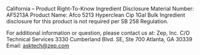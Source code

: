  
 
 
California – Product Right-To-Know Ingredient Disclosure 
Material Number: AF5213A 
Product Name: Afco 5213 Hyperclean Cip 1Gal Bulk 
Ingredient disclosure for this product is not required per SB 258 Regulation. 
 
For additional information or question, please contact us at: 
Zep, Inc. 
C/O Technical Services 
3330 Cumberland Blvd. SE, Ste 700 
Atlanta, GA 30339 
Email: asktech@zep.com 
 
 
 
 
